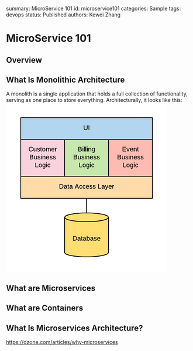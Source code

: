 summary: MicroService 101
id: microservice101
categories: Sample
tags: devops
status: Published 
authors: Kewei Zhang

# MicroService 101

<!-- ------------------------ -->
## Overview 

<!-- ------------------------ -->
## What Is Monolithic Architecture
A monolith is a single application that holds a full collection of functionality, serving as one place to store everything. Architecturally, it looks like this:
![alt-text-here](assets/monolith.png)
<!-- ------------------------ -->
## What are Microservices

<!-- ------------------------ -->
## What are Containers

<!-- ------------------------ -->
## What Is Microservices Architecture?
https://dzone.com/articles/why-microservices